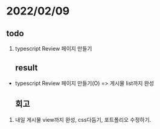# 2022/02/09

## todo

1. typescript Review 페이지 만들기
   ## result

- typescript Review 페이지 만들기(O) => 게시물 list까지 완성
  ## 회고

1. 내일 게시물 view까지 완성, css다듬기, 포트폴리오 수정하기.
